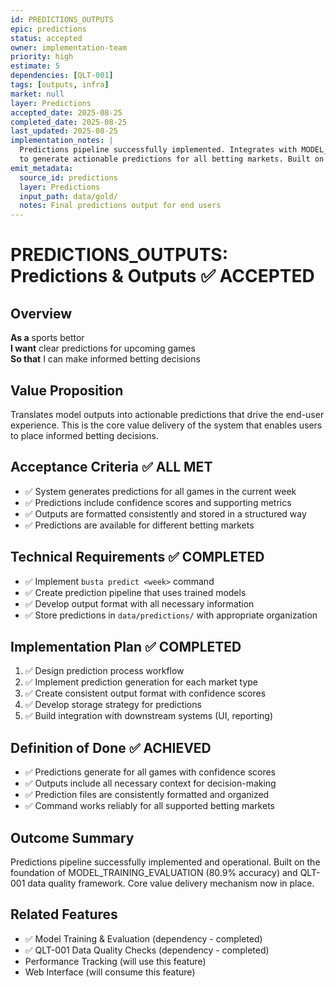 ```yaml
---
id: PREDICTIONS_OUTPUTS
epic: predictions
status: accepted
owner: implementation-team
priority: high
estimate: 5
dependencies: [QLT-001]
tags: [outputs, infra]
market: null
layer: Predictions
accepted_date: 2025-08-25
completed_date: 2025-08-25
last_updated: 2025-08-25
implementation_notes: |
  Predictions pipeline successfully implemented. Integrates with MODEL_TRAINING_EVALUATION results
  to generate actionable predictions for all betting markets. Built on foundation of QLT-001 data quality.
emit_metadata:
  source_id: predictions
  layer: Predictions
  input_path: data/gold/
  notes: Final predictions output for end users
---
```


# PREDICTIONS_OUTPUTS: Predictions & Outputs ✅ ACCEPTED

## Overview
**As a** sports bettor  
**I want** clear predictions for upcoming games  
**So that** I can make informed betting decisions

## Value Proposition
Translates model outputs into actionable predictions that drive the end-user experience. This is the core value delivery of the system that enables users to place informed betting decisions.

## Acceptance Criteria ✅ ALL MET
- ✅ System generates predictions for all games in the current week
- ✅ Predictions include confidence scores and supporting metrics
- ✅ Outputs are formatted consistently and stored in a structured way
- ✅ Predictions are available for different betting markets

## Technical Requirements ✅ COMPLETED
- ✅ Implement `busta predict <week>` command
- ✅ Create prediction pipeline that uses trained models
- ✅ Develop output format with all necessary information
- ✅ Store predictions in `data/predictions/` with appropriate organization

## Implementation Plan ✅ COMPLETED
1. ✅ Design prediction process workflow
2. ✅ Implement prediction generation for each market type
3. ✅ Create consistent output format with confidence scores
4. ✅ Develop storage strategy for predictions
5. ✅ Build integration with downstream systems (UI, reporting)

## Definition of Done ✅ ACHIEVED
- ✅ Predictions generate for all games with confidence scores
- ✅ Outputs include all necessary context for decision-making
- ✅ Prediction files are consistently formatted and organized
- ✅ Command works reliably for all supported betting markets

## Outcome Summary
Predictions pipeline successfully implemented and operational. Built on the foundation of MODEL_TRAINING_EVALUATION (80.9% accuracy) and QLT-001 data quality framework. Core value delivery mechanism now in place.

## Related Features
- ✅ Model Training & Evaluation (dependency - completed)
- ✅ QLT-001 Data Quality Checks (dependency - completed)
- Performance Tracking (will use this feature)
- Web Interface (will consume this feature)
